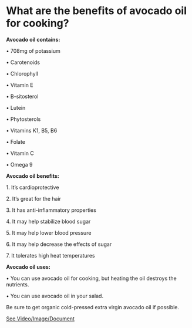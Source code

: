 # What are the benefits of avocado oil for cooking?

**Avocado oil contains:**

• 708mg of potassium 

• Carotenoids 

• Chlorophyll

• Vitamin E

• B-sitosterol 

• Lutein 

• Phytosterols 

• Vitamins K1, B5, B6

• Folate 

• Vitamin C 

• Omega 9

**Avocado oil benefits:**

1\. It’s cardioprotective 

2\. It’s great for the hair

3\. It has anti-inflammatory properties 

4\. It may help stabilize blood sugar 

5\. It may help lower blood pressure 

6\. It may help decrease the effects of sugar 

7\. It tolerates high heat temperatures 

**Avocado oil uses:**

• You can use avocado oil for cooking, but heating the oil destroys the nutrients. 

• You can use avocado oil in your salad. 

Be sure to get organic cold-pressed extra virgin avocado oil if possible. 

 [See Video/Image/Document](https://hls-player.drberg.com/asset?path=migrated-assets/7-benefits-of-avocado-oil)